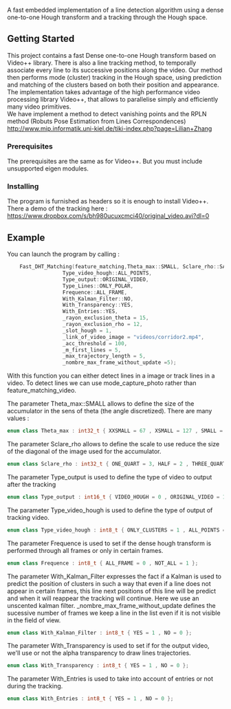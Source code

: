 

A fast embedded implementation of a line detection algorithm using a dense one-to-one Hough transform and a tracking through the Hough space.

## Getting Started

This project contains a fast Dense one-to-one Hough transform based on Video++ library. There is also a line tracking method, to temporally associate every line to its successive positions along the video. Our method then performs mode (cluster) tracking in the Hough space, using prediction and matching of the clusters based on both their position and appearance. The implementation takes advantage of the high performance video processing library Video++, that allows to parallelise simply and efficiently many video primitives.  
We have implement a method to detect vanishing points and the RPLN method (Robuts Pose Estimation from Lines Correspondences) http://www.mip.informatik.uni-kiel.de/tiki-index.php?page=Lilian+Zhang

### Prerequisites

The prerequisites are the same as for Video++. But you must include unsupported eigen modules.


### Installing

The program is furnished as headers so it is enough to install Video++. There a demo of the tracking here :
https://www.dropbox.com/s/bh980ucuxcmci40/original_video.avi?dl=0

## Example

You can launch the program by calling :

```c++
    Fast_DHT_Matching(feature_matching,Theta_max::SMALL, Sclare_rho::SAME,
                  Type_video_hough::ALL_POINTS,
                  Type_output::ORIGINAL_VIDEO,
                  Type_Lines::ONLY_POLAR,
                  Frequence::ALL_FRAME,
                  With_Kalman_Filter::NO,
                  With_Transparency::YES,
                  With_Entries::YES,
                  _rayon_exclusion_theta = 15,
                  _rayon_exclusion_rho = 12,
                  _slot_hough = 1,
                  _link_of_video_image = "videos/corridor2.mp4",
                  _acc_threshold = 100,
                  _m_first_lines = 5,
                  _max_trajectory_length = 5,
                  _nombre_max_frame_without_update =5);
```

With this function you can either detect lines in a image or track lines in a video. To detect lines we can use mode_capture_photo rather than feature_matching_video. 


The parameter Theta_max::SMALL allows to define the size of the accumulator in the sens of theta (the angle discretized). There are many values : 

```c++
enum class Theta_max : int32_t { XXSMALL = 67 , XSMALL = 127 , SMALL = 255, MEDIUM = 500, LARGE = 1000 , XLARGE = 1500};

```

The parameter Sclare_rho allows to define the scale to use reduce the size of the diagonal of the image used for the accumulator.

```c++
enum class Sclare_rho : int32_t { ONE_QUART = 3, HALF = 2 , THREE_QUART = 1 , SAME = 0};

```

The parameter Type_output is used to define the type of video to output after the tracking

```c++
enum class Type_output : int16_t { VIDEO_HOUGH = 0 , ORIGINAL_VIDEO = 1 , GRADIENT_VIDEO = 2,ORIGINAL_AND_HOUGH_VIDEO = 3   };

```


The parameter Type_video_hough is used to define the type of output of tracking video.

```c++
enum class Type_video_hough : int8_t { ONLY_CLUSTERS = 1 , ALL_POINTS = 2 };

```

The parameter Frequence is used to set if the dense hough transform is performed through all frames or only in certain frames.

```c++
enum class Frequence : int8_t { ALL_FRAME = 0 , NOT_ALL = 1 };

```

The parameter With_Kalman_Filter expresses the fact if a Kalman is used to predict the position of clusters in such a way that even if a line does not appear in certain frames, this line next positions of this line will be predict and when it will reappear the tracking will continue. Here we use an unscented kalman filter. _nombre_max_frame_without_update defines the sucessive number of frames we keep a line in the list even if it is not visible in the field of view.

```c++
enum class With_Kalman_Filter : int8_t { YES = 1 , NO = 0 };

```

The parameter With_Transparency is used to set if for the output video, we'll use or not the alpha transparency to draw lines trajectories.

```c++
enum class With_Transparency : int8_t { YES = 1 , NO = 0 };
```

The parameter With_Entries is used to take into account of entries or not during the tracking.

```c++
enum class With_Entries : int8_t { YES = 1 , NO = 0 };

```






